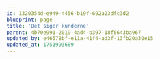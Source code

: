 ```yaml
---
id: 1320354d-e949-4456-b19f-692a23dfc3d2
blueprint: page
title: 'Det siger kunderne'
parent: 4b70e991-2019-4ad4-b397-18f6643ba967
updated_by: e46578bf-e11a-41f4-ad3f-13fb20a30e15
updated_at: 1751993689
---
```


